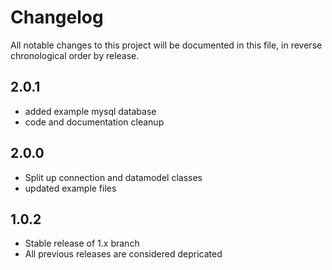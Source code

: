 # Changelog

All notable changes to this project will be documented in this file, in reverse chronological order by release.

## 2.0.1

- added example mysql database
- code and documentation cleanup

## 2.0.0

- Split up connection and datamodel classes
- updated example files

## 1.0.2

- Stable release of 1.x branch
- All previous releases are considered depricated
